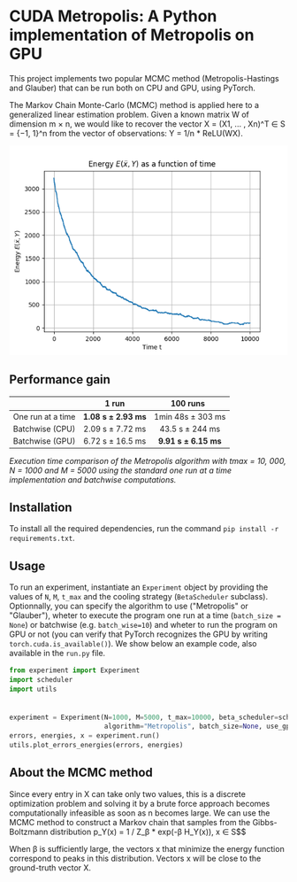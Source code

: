 # CUDA Metropolis: A Python implementation of Metropolis on GPU

This project implements two popular MCMC method (Metropolis-Hastings and Glauber) that can be run both on CPU and GPU, using PyTorch.

The Markov Chain Monte-Carlo (MCMC) method is applied here to a generalized linear estimation problem. Given a known matrix W of dimension m × n, we would like to recover the vector X = (X1, ... , Xn)^T ∈ S = {−1, 1}^n from the vector of observations: Y = 1/n * ReLU(WX).

![](images/energy.png)

## Performance gain

|                   |       1 run           |      100 runs         |
| ----------------- |:---------------------:|:---------------------:|
| One run at a time | **1.08 s ± 2.93 ms**  | 1min 48s ± 303 ms     |
| Batchwise (CPU)   | 2.09 s ± 7.72 ms      | 43.5 s ± 244 ms       |
| Batchwise (GPU)   | 6.72 s ± 16.5 ms      | **9.91 s ± 6.15 ms**  |

*Execution time comparison of the Metropolis algorithm with tmax = 10, 000, N = 1000 and M = 5000 using the standard one run at a time implementation and batchwise computations.*


## Installation
To install all the required dependencies, run the command `pip install -r requirements.txt`.

## Usage
To run an experiment, instantiate an `Experiment` object by providing the values of `N`, `M`, `t_max` and the cooling strategy (`BetaScheduler` subclass). Optionnally, you can specify the algorithm to use ("Metropolis" or "Glauber"), wheter to execute the program one run at a time (`batch_size = None`) or batchwise (e.g. `batch_wise=10`) and wheter to run the program on GPU or not (you can verify that PyTorch recognizes the GPU by writing `torch.cuda.is_available()`). We show below an example code, also available in the `run.py` file.

```python
from experiment import Experiment
import scheduler
import utils


experiment = Experiment(N=1000, M=5000, t_max=10000, beta_scheduler=scheduler.ConstantBetaScheduler(0.5),
                        algorithm="Metropolis", batch_size=None, use_gpu=False)
errors, energies, x = experiment.run()
utils.plot_errors_energies(errors, energies)
```

## About the MCMC method

Since every entry in X can take only two values, this is a discrete optimization problem and solving it by a brute force approach becomes computationally infeasible as soon as n becomes large. We can use the MCMC method to construct a Markov chain that samples from the Gibbs-Boltzmann distribution p_Y(x) = 1 / Z_β * exp(-β H_Y(x)), x ∈ S$$

When β is sufficiently large, the vectors x that minimize the energy function correspond to peaks in this distribution. Vectors x will be close to the ground-truth vector X.
